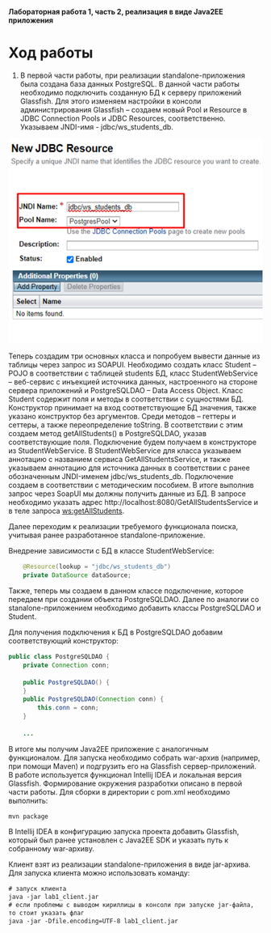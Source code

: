 **Лабораторная работа 1, часть 2, реализация в виде Java2EE приложения**

# Ход работы

1. В первой части работы, при реализации standalone-приложения была создана база данных PostgreSQL.
В данной части работы необходимо подключить созданную БД к серверу приложений Glassfish.
Для этого изменяем настройки в консоли администрирования Glassfish – создаем новый Pool и Resource в 
JDBC Connection Pools и JDBC Resources, соответственно. 
Указываем JNDI-имя - jdbc/ws_students_db.

![img_3.png](img_3.png)

Теперь создадим три основных класса и попробуем вывести данные из таблицы через запрос из SOAPUI.
Необходимо создать класс Student – POJO в соответствии с таблицей students БД, 
класс StudentWebService – веб-сервис с инъекцией источника данных, настроенного на стороне сервера приложений и 
PostgreSQLDAO – Data Access Object.
Класс Student содержит поля и методы в соответствии с сущностями БД. 
Конструктор принимает на вход соответствующие БД значения, также указано конструктор без аргументов. 
Среди методов – геттеры и сеттеры, а также переопределение toString. 
В соответствии с этим создаем метод getAllStudents() в PostgreSQLDAO, указав соответствующие поля. 
Подключение будем получаем в конструкторе из StudentWebService.
В StudentWebService для класса указываем аннотацию с названием сервиса GetAllStudentsService, и 
также указываем аннотацию для источника данных в соответствии с ранее обозначенным JNDI-именем jdbc/ws_students_db. 
Подключение создаем в соответствии с методическим пособием.
В итоге выполнив запрос через SoapUI мы должны получить данные из БД. 
В запросе необходимо указать адрес http://localhost:8080/GetAllStudentsService и в теле запроса <ws:getAllStudents>.

Далее переходим к реализации требуемого функционала поиска, учитывая ранее разработанное standalone-приложение.

Внедрение зависимости с БД в классе StudentWebService:
```java
    @Resource(lookup = "jdbc/ws_students_db")
    private DataSource dataSource;
```

Также, теперь мы создаем в данном классе подключение, которое передаем при создании объекта PostgreSQLDAO.
Далее по аналогии со stanalone-приложением необходимо добавить классы PostgreSQLDAO и Student.

Для получения подключения к БД в PostgreSQLDAO добавим соответствующий конструктор:

```java
public class PostgreSQLDAO {
    private Connection conn;

    public PostgreSQLDAO() {
    }
    public PostgreSQLDAO(Connection conn) {
        this.conn = conn;
    }
    
    ...

```
В итоге мы получим Java2EE приложение с аналогичным функционалом. Для запуска необходимо собрать war-архив (например, 
при помощи Maven) и подгрузить его на Glassfish сервер-приложений. В работе используется функционал Intellij IDEA и 
локальная версия Glassfish. Формирование окружения разработки описано в первой части работы. 
Для сборки в директории с pom.xml необходимо выполнить:
```shell
mvn package
```

В Intellij IDEA в конфигурацию запуска проекта добавить Glassfish, который был ранее установлен с Java2EE SDK и 
указать путь к собранному war-архиву. 

Клиент взят из реализации standalone-приложения в виде jar-архива. Для запуска клиента можно использовать команду:
```shell
# запуск клиента
java -jar lab1_client.jar
# если проблемы с выводом кириллицы в консоли при запуске jar-файла, то стоит указать флаг
java -jar -Dfile.encoding=UTF-8 lab1_client.jar
```